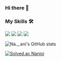 ### Hi there 👋


### My Skills 🛠
<img src="https://img.shields.io/badge/Android-3DDC84?style=flat-square&logo=Android&logoColor=white"/></a>
<img src="https://img.shields.io/badge/Python-3766AB?style=flat-square&logo=Python&logoColor=white"/></a>
<img src="https://img.shields.io/badge/Kotlin-7F52FF?style=flat-square&logo=Kotlin&logoColor=white"/></a>
<img src="https://img.shields.io/badge/Java-007396?style=flat-square&logo=Java&logoColor=white"/></a>

![Na._.ani's GitHub stats](https://github-readme-stats.vercel.app/api?username=Nanioi&show_icons=true&theme=buefy)

[![Solved.ac Nanioi](http://mazassumnida.wtf/api/v2/generate_badge?boj=skdus0802)](https://solved.ac/skdus0802)
